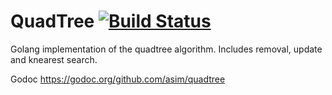 # QuadTree [![Build Status](https://travis-ci.org/obeattie/quadtree.svg?branch=master)](https://travis-ci.org/obeattie/quadtree)

Golang implementation of the quadtree algorithm. Includes removal, update and knearest search.

Godoc https://godoc.org/github.com/asim/quadtree
